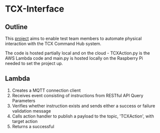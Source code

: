 # TCX-Interface
Outline
-
This [project](https://zodiacpoolsystems.atlassian.net/wiki/spaces/STG/pages/1469644835/Project+-+TCX+Interface) aims to enable test team members to automate physical interaction with the TCX Command Hub system.

The code is hosted partially local and on the cloud - TCXAction.py is the AWS Lambda code and main.py is hosted locally on the Raspberry Pi needed to set the project up.

Lambda
- 
1. Creates a MQTT connection client
2. Receives event consisting of instructions from RESTful API Query Parameters
3. Verifies whether instruction exists and sends either a success or failure validation message
4. Calls action handler to publish a payload to the topic, 'TCXAction', with target action
5. Returns a successful 
<!--stackedit_data:
eyJoaXN0b3J5IjpbLTEzMjgxODYwNjJdfQ==
-->